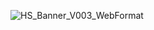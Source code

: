 ![HS_Banner_V003_WebFormat](https://user-images.githubusercontent.com/110448405/192814532-4b9cdad3-61cf-4739-b9fb-cda63138711b.jpg)
